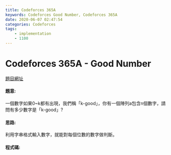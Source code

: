 ```yaml
---
title: Codeforces 365A
keywords: Codeforces Good Number, Codeforces 365A
date: 2020-06-07 02:47:54
categories: Codeforces
tags:
    - implementation
    - 1100
---
```

# Codeforces 365A - Good Number
[題目網址](https://codeforces.com/problemset/problem/365/A)


#### 題意:
一個數字如果0~k都有出現，我們稱「k-good」，你有一個陣列a包含n個數字，請問有多少數字是「k-good」?
<!-- more -->
#### 思路:
利用字串格式輸入數字，就能對每個位數的數字做判斷。
#### 程式碼:
<script src="https://gist.github.com/zxzxcc112/8d1c768a0b9784c3e7f40e2bd68d6261.js"></script>
